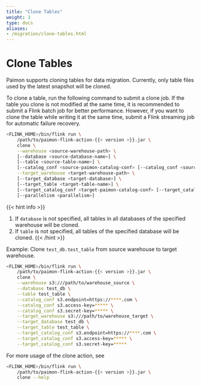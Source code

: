 ```yaml
---
title: "Clone Tables"
weight: 3
type: docs
aliases:
- /migration/clone-tables.html
---
```

<!--
Licensed to the Apache Software Foundation (ASF) under one
or more contributor license agreements.  See the NOTICE file
distributed with this work for additional information
regarding copyright ownership.  The ASF licenses this file
to you under the Apache License, Version 2.0 (the
"License"); you may not use this file except in compliance
with the License.  You may obtain a copy of the License at

  http://www.apache.org/licenses/LICENSE-2.0

Unless required by applicable law or agreed to in writing,
software distributed under the License is distributed on an
"AS IS" BASIS, WITHOUT WARRANTIES OR CONDITIONS OF ANY
KIND, either express or implied.  See the License for the
specific language governing permissions and limitations
under the License.
-->

# Clone Tables

Paimon supports cloning tables for data migration.
Currently, only table files used by the latest snapshot will be cloned.

To clone a table, run the following command to submit a clone job.
If the table you clone is not modified at the same time, it is recommended to submit a Flink batch job for better performance.
However, if you want to clone the table while writing it at the same time, submit a Flink streaming job for automatic failure recovery.

```bash
<FLINK_HOME>/bin/flink run \
    /path/to/paimon-flink-action-{{< version >}}.jar \
    clone \
    --warehouse <source-warehouse-path> \
    [--database <source-database-name>] \
    [--table <source-table-name>] \
    [--catalog_conf <source-paimon-catalog-conf> [--catalog_conf <source-paimon-catalog-conf> ...]] \
    --target_warehouse <target-warehouse-path> \
    [--target_database <target-database>] \
    [--target_table <target-table-name>] \
    [--target_catalog_conf <target-paimon-catalog-conf> [--target_catalog_conf <target-paimon-catalog-conf> ...]]
    [--parallelism <parallelism>]
```

{{< hint info >}}
1. If `database` is not specified, all tables in all databases of the specified warehouse will be cloned.
2. If `table` is not specified, all tables of the specified database will be cloned.
{{< /hint >}}

Example: Clone `test_db.test_table` from source warehouse to target warehouse.

```bash
<FLINK_HOME>/bin/flink run \
    /path/to/paimon-flink-action-{{< version >}}.jar \
    clone \
    --warehouse s3:///path/to/warehouse_source \
    --database test_db \
    --table test_table \
    --catalog_conf s3.endpoint=https://****.com \
    --catalog_conf s3.access-key=***** \
    --catalog_conf s3.secret-key=***** \
    --target_warehouse s3:///path/to/warehouse_target \
    --target_database test_db \
    --target_table test_table \
    --target_catalog_conf s3.endpoint=https://****.com \
    --target_catalog_conf s3.access-key=***** \
    --target_catalog_conf s3.secret-key=*****
```

For more usage of the clone action, see

```bash
<FLINK_HOME>/bin/flink run \
    /path/to/paimon-flink-action-{{< version >}}.jar \
    clone --help
```
